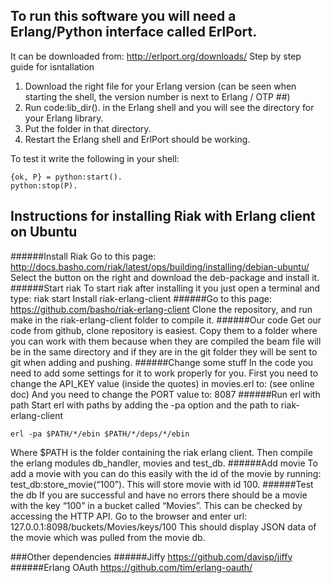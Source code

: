 To run this software you will need a Erlang/Python interface called ErlPort.
----
It can be downloaded from: http://erlport.org/downloads/ 
Step by step guide for isntallation

1. Download the right file for your Erlang version (can be seen when starting the shell, the version number is next to Erlang / OTP ##)
2. Run code:lib_dir(). in the Erlang shell and you will see the directory for your Erlang library.
3. Put the folder in that directory.
4. Restart the Erlang shell and ErlPort should be working.

To test it write the following in your shell:
```
{ok, P} = python:start().
python:stop(P).
```
Instructions for installing Riak with Erlang client on Ubuntu
----
######Install Riak
Go to this page: http://docs.basho.com/riak/latest/ops/building/installing/debian-ubuntu/
Select the button on the right and download the deb-package and install it.
######Start riak
To start riak after installing it you just open a terminal and type: riak start
Install riak-erlang-client
######Go to this page: https://github.com/basho/riak-erlang-client
Clone the repository, and run make in the riak-erlang-client folder to compile it.
######Our code
Get our code from github, clone repository is easiest. Copy them to a folder where you can work with them because when they are compiled the beam file will be in the same directory and if they are in the git folder they will be sent to git when adding and pushing.
######Change some stuff
In the code you need to add some settings for it to work properly for you. First you need to change the API_KEY value (inside the quotes) in movies.erl to:
(see online doc)
And you need to change the PORT value to: 8087
######Run erl with path
Start erl with paths by adding the -pa option and the path to riak-erlang-client
```
erl -pa $PATH/*/ebin $PATH/*/deps/*/ebin
```
Where $PATH is the folder containing the riak erlang client. Then compile the erlang modules db_handler, movies and test_db.
######Add movie
To add a movie with you can do this easily with the id of the movie by running:
test_db:store_movie(“100”). 
This will store movie with id 100.
######Test the db
If you are successful and have no errors there should be a movie with the key “100” in a bucket called “Movies”. This can be checked by accessing the HTTP API. Go to the browser and enter url: 127.0.0.1:8098/buckets/Movies/keys/100
This should display JSON data of the movie which was pulled from the movie db.

###Other dependencies
######Jiffy
https://github.com/davisp/jiffy
######Erlang OAuth
https://github.com/tim/erlang-oauth/